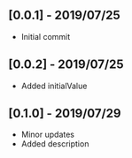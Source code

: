 ## [0.0.1] - 2019/07/25
 - Initial commit
## [0.0.2] - 2019/07/25
 - Added initialValue
## [0.1.0] - 2019/07/29
 - Minor updates
 - Added description